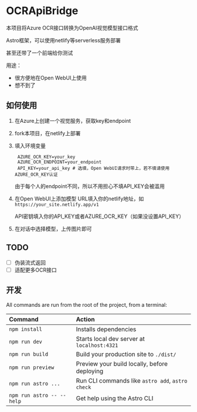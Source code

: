 # OCRApiBridge
本项目将Azure OCR接口转换为OpenAI视觉模型接口格式

Astro框架，可以使用netlify等serverless服务部署

甚至还带了一个前端给你测试

用途：
  - 很方便地在Open WebUI上使用
  - 想不到了

## 如何使用
1. 在Azure上创建一个视觉服务，获取key和endpoint
2. fork本项目，在netlify上部署
3. 填入环境变量
   ```
    AZURE_OCR_KEY=your_key
    AZURE_OCR_ENDPOINT=your_endpoint
    API_KEY=your_api_key # 选填，Open WebUI请求时带上，若不填请使用AZURE_OCR_KEY认证
   ```
   由于每个人的endpoint不同，所以不用担心不填API_KEY会被滥用
4. 在Open WebUI上添加模型
   URL填入你的netlify地址，如`https://your_site.netlify.app/v1`

   API密钥填入你的API_KEY或者AZURE_OCR_KEY（如果没设置API_KEY）

5. 在对话中选择模型，上传图片即可

## TODO
- [ ] 伪装流式返回
- [ ] 适配更多OCR接口
## 开发

All commands are run from the root of the project, from a terminal:

| Command                   | Action                                           |
| :------------------------ | :----------------------------------------------- |
| `npm install`             | Installs dependencies                            |
| `npm run dev`             | Starts local dev server at `localhost:4321`      |
| `npm run build`           | Build your production site to `./dist/`          |
| `npm run preview`         | Preview your build locally, before deploying     |
| `npm run astro ...`       | Run CLI commands like `astro add`, `astro check` |
| `npm run astro -- --help` | Get help using the Astro CLI                     |
